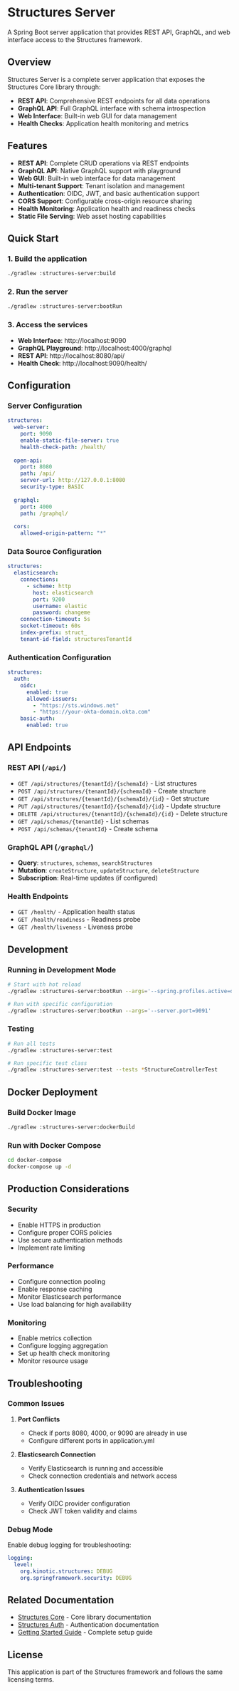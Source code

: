 # Structures Server

A Spring Boot server application that provides REST API, GraphQL, and web interface access to the Structures framework.

## Overview

Structures Server is a complete server application that exposes the Structures Core library through:
- **REST API**: Comprehensive REST endpoints for all data operations
- **GraphQL API**: Full GraphQL interface with schema introspection
- **Web Interface**: Built-in web GUI for data management
- **Health Checks**: Application health monitoring and metrics

## Features

- **REST API**: Complete CRUD operations via REST endpoints
- **GraphQL API**: Native GraphQL support with playground
- **Web GUI**: Built-in web interface for data management
- **Multi-tenant Support**: Tenant isolation and management
- **Authentication**: OIDC, JWT, and basic authentication support
- **CORS Support**: Configurable cross-origin resource sharing
- **Health Monitoring**: Application health and readiness checks
- **Static File Serving**: Web asset hosting capabilities

## Quick Start

### 1. Build the application

```bash
./gradlew :structures-server:build
```

### 2. Run the server

```bash
./gradlew :structures-server:bootRun
```

### 3. Access the services

- **Web Interface**: http://localhost:9090
- **GraphQL Playground**: http://localhost:4000/graphql
- **REST API**: http://localhost:8080/api/
- **Health Check**: http://localhost:9090/health/

## Configuration

### Server Configuration
```yaml
structures:
  web-server:
    port: 9090
    enable-static-file-server: true
    health-check-path: /health/
  
  open-api:
    port: 8080
    path: /api/
    server-url: http://127.0.0.1:8080
    security-type: BASIC
  
  graphql:
    port: 4000
    path: /graphql/
  
  cors:
    allowed-origin-pattern: "*"
```

### Data Source Configuration
```yaml
structures:
  elasticsearch:
    connections:
      - scheme: http
        host: elasticsearch
        port: 9200
        username: elastic
        password: changeme
    connection-timeout: 5s
    socket-timeout: 60s
    index-prefix: struct_
    tenant-id-field: structuresTenantId
```

### Authentication Configuration
```yaml
structures:
  auth:
    oidc:
      enabled: true
      allowed-issuers:
        - "https://sts.windows.net"
        - "https://your-okta-domain.okta.com"
    basic-auth:
      enabled: true
```

## API Endpoints

### REST API (`/api/`)
- `GET /api/structures/{tenantId}/{schemaId}` - List structures
- `POST /api/structures/{tenantId}/{schemaId}` - Create structure
- `GET /api/structures/{tenantId}/{schemaId}/{id}` - Get structure
- `PUT /api/structures/{tenantId}/{schemaId}/{id}` - Update structure
- `DELETE /api/structures/{tenantId}/{schemaId}/{id}` - Delete structure
- `GET /api/schemas/{tenantId}` - List schemas
- `POST /api/schemas/{tenantId}` - Create schema

### GraphQL API (`/graphql/`)
- **Query**: `structures`, `schemas`, `searchStructures`
- **Mutation**: `createStructure`, `updateStructure`, `deleteStructure`
- **Subscription**: Real-time updates (if configured)

### Health Endpoints
- `GET /health/` - Application health status
- `GET /health/readiness` - Readiness probe
- `GET /health/liveness` - Liveness probe

## Development

### Running in Development Mode
```bash
# Start with hot reload
./gradlew :structures-server:bootRun --args='--spring.profiles.active=dev'

# Run with specific configuration
./gradlew :structures-server:bootRun --args='--server.port=9091'
```

### Testing
```bash
# Run all tests
./gradlew :structures-server:test

# Run specific test class
./gradlew :structures-server:test --tests *StructureControllerTest
```

## Docker Deployment

### Build Docker Image
```bash
./gradlew :structures-server:dockerBuild
```

### Run with Docker Compose
```bash
cd docker-compose
docker-compose up -d
```

## Production Considerations

### Security
- Enable HTTPS in production
- Configure proper CORS policies
- Use secure authentication methods
- Implement rate limiting

### Performance
- Configure connection pooling
- Enable response caching
- Monitor Elasticsearch performance
- Use load balancing for high availability

### Monitoring
- Enable metrics collection
- Configure logging aggregation
- Set up health check monitoring
- Monitor resource usage

## Troubleshooting

### Common Issues

1. **Port Conflicts**
   - Check if ports 8080, 4000, or 9090 are already in use
   - Configure different ports in application.yml

2. **Elasticsearch Connection**
   - Verify Elasticsearch is running and accessible
   - Check connection credentials and network access

3. **Authentication Issues**
   - Verify OIDC provider configuration
   - Check JWT token validity and claims

### Debug Mode
Enable debug logging for troubleshooting:

```yaml
logging:
  level:
    org.kinotic.structures: DEBUG
    org.springframework.security: DEBUG
```

## Related Documentation

- [Structures Core](../structures-core/README.md) - Core library documentation
- [Structures Auth](../structures-auth/README.md) - Authentication documentation
- [Getting Started Guide](../../webdocs/guide/getting-started.md) - Complete setup guide

## License

This application is part of the Structures framework and follows the same licensing terms.
